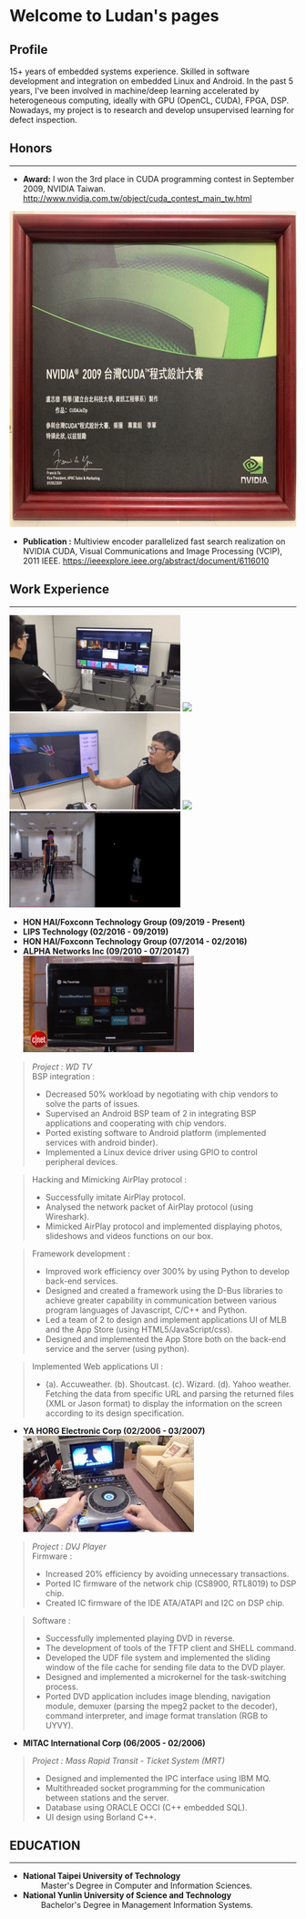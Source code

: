 # Welcome to Ludan's pages

## Profile

15+ years of embedded systems experience. Skilled in software development and integration on embedded Linux and Android. In the past 5 years, I've been involved in machine/deep learning accelerated by heterogeneous computing, ideally with GPU (OpenCL, CUDA), FPGA, DSP. Nowadays, my project is to research and develop unsupervised learning for defect inspection.

## Honors
------
* **Award:**
I won the 3rd place in CUDA programming contest in September 2009, NVIDIA Taiwan. <http://www.nvidia.com.tw/object/cuda_contest_main_tw.html>

<img src="https://raw.githubusercontent.com/CT-LU/self.introduction/master/Contest.jpg" width="739" height="554">

* **Publication :**
Multiview encoder parallelized fast search realization on NVIDIA CUDA, Visual Communications and Image Processing (VCIP), 2011 IEEE. <https://ieeexplore.ieee.org/abstract/document/6116010>

## Work Experience
------


![](https://raw.githubusercontent.com/CT-LU/self.introduction/master/Gesture_Control_TV.gif)
![](https://raw.githubusercontent.com/CT-LU/self.introduction/master/Facial_Recognition.gif)
![](https://raw.githubusercontent.com/CT-LU/self.introduction/master/3D_Hands_Pose.gif)
![](https://raw.githubusercontent.com/CT-LU/self.introduction/master/3D_Lableing_Tool.gif)
![](https://raw.githubusercontent.com/CT-LU/self.introduction/master/Optimization_2.5D_Body_Pose.gif)

* **HON HAI/Foxconn Technology Group (09/2019 - Present)**
* **LIPS Technology (02/2016 - 09/2019)**
* **HON HAI/Foxconn Technology Group (07/2014 - 02/2016)**
* **ALPHA Networks Inc (09/2010 - 07/20147)**<br>
![](https://raw.githubusercontent.com/CT-LU/self.introduction/master/WD_TV_Play_is_a_great_streamer.gif)    
> *Project : WD TV*<br>
> BSP integration :
> - Decreased 50% workload by negotiating with chip vendors to solve the parts of issues.
> - Supervised an Android BSP team of 2 in integrating BSP applications and cooperating with chip vendors.
> - Ported existing software to Android platform (implemented services with android binder).
> - Implemented a Linux device driver using GPIO to control peripheral devices.

> Hacking and Mimicking AirPlay protocol :
> - Successfully imitate AirPlay protocol.
> - Analysed the network packet of AirPlay protocol (using Wireshark).
> - Mimicked AirPlay protocol and implemented displaying photos, slideshows and videos functions on our box.

> Framework development :
> - Improved work efficiency over 300% by using Python to develop back-end services.
> - Designed and created a framework using the D-Bus libraries to achieve greater capability in communication between various program languages of Javascript, C/C++ and Python.
> - Led a team of 2 to design and implement applications UI of MLB and the App Store (using HTML5/JavaScript/css).
> - Designed and implemented the App Store both on the back-end service and the server (using python).

> Implemented Web applications UI :
> - (a). Accuweather. (b). Shoutcast. (c). Wizard. (d). Yahoo weather. Fetching the data from specific URL and parsing the returned files (XML or Jason format) to display the information on the screen according to its design specification.

* **YA HORG Electronic Corp (02/2006 - 03/2007)**<br>
![](https://raw.githubusercontent.com/CT-LU/self.introduction/master/DVJ_1000_FUNCTION.gif)
> *Project : DVJ Player*<br>
> Firmware :
> - Increased 20% efficiency by avoiding unnecessary transactions. 
> - Ported IC firmware of the network chip (CS8900,  RTL8019) to DSP chip.
> - Created IC firmware of the IDE ATA/ATAPI and I2C on DSP chip.

> Software :
> - Successfully implemented playing DVD in reverse.
> - The development of tools of the TFTP client and SHELL command.
> - Developed the UDF file system and implemented the sliding window of the file cache for sending file data to the DVD player.
> - Designed and implemented a microkernel for the task-switching process.
> - Ported DVD application includes image blending,  navigation module,  demuxer (parsing the mpeg2 packet to the decoder),  command interpreter,  and  image format translation (RGB to UYVY).

* **MITAC International Corp (06/2005 - 02/2006)**
> *Project : Mass Rapid Transit - Ticket System (MRT)*
> - Designed and implemented the IPC interface using IBM MQ.
> - Multithreaded socket programming for the communication between stations and the server.
> - Database using ORACLE OCCI (C++ embedded SQL).
> - UI design using Borland C++.

## EDUCATION
------
* **National Taipei University of Technology**<br>
&nbsp;&nbsp;&nbsp;&nbsp;&nbsp;&nbsp;&nbsp;&nbsp;Master's Degree in Computer and Information Sciences.
* **National Yunlin University of Science and Technology**<br>
&nbsp;&nbsp;&nbsp;&nbsp;&nbsp;&nbsp;&nbsp;&nbsp;Bachelor's Degree in Management Information Systems.
